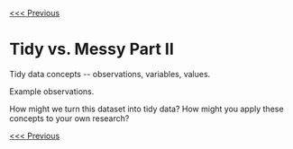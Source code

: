 [<<< Previous](transforming-columns.md)

# Tidy vs. Messy Part II

Tidy data concepts -- observations, variables, values.

Example observations.

How might we turn this dataset into tidy data? How might you apply these concepts to your own research?

[<<< Previous](transforming-columns.md)

